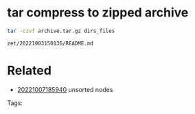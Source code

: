# tar compress to zipped archive
```bash
tar -czvf archive.tar.gz dirs_files
```

` zet/20221003150136/README.md `

# Related

- [20221007185940](/zet/20221007185940/README.md) unsorted nodes

Tags:

    

